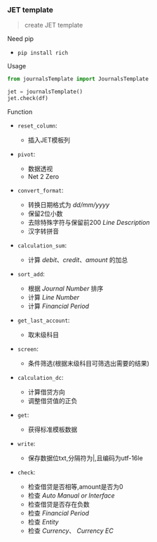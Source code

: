 ### JET template

> create JET template

Need pip

* `pip install rich`

Usage

```python
from journalsTemplate import JournalsTemplate

jet = journalsTemplate()
jet.check(df)
```

Function

* `reset_column`: 
  * 插入JET模板列
* `pivot`: 
  * 数据透视
  * Net 2 Zero
* `convert_format`: 
  * 转换日期格式为 *dd/mm/yyyy*
  * 保留2位小数
  * 去除特殊字符与保留前200 *Line Description*
  * 汉字转拼音

* `calculation_sum`:
  * 计算 *debit*、*credit*、*amount* 的加总

* `sort_add`:
  * 根据 *Journal Number* 排序
  * 计算 *Line Number*
  * 计算 *Financial Period*

* `get_last_account`:
  * 取末级科目

* `screen`:
  * 条件筛选(根据末级科目可筛选出需要的结果)

* `calculation_dc`:
  * 计算借贷方向
  * 调整借贷值的正负

* `get`:
  * 获得标准模板数据

* `write`:
  * 保存数据位txt,分隔符为|,且编码为utf-16le

* `check`:
  * 检查借贷是否相等,amount是否为0
  * 检查 *Auto Manual or Interface*
  * 检查借贷是否存在负数
  * 检查 *Financial Period*
  * 检查 *Entity*
  * 检查 *Currency*、 *Currency EC*
